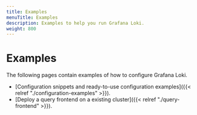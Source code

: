 ```yaml
---
title: Examples
menuTitle: Examples
description: Examples to help you run Grafana Loki.
weight: 800
---
```


# Examples

The following pages contain examples of how to configure Grafana Loki.

- [Configuration snippets and ready-to-use configuration examples]({{< relref "./configuration-examples" >}}).
- [Deploy a query frontend on a existing cluster]({{< relref "./query-frontend" >}}).